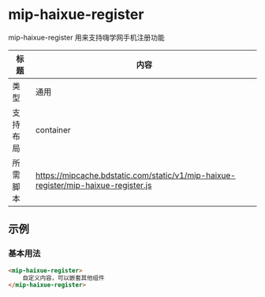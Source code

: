 # mip-haixue-register

mip-haixue-register 用来支持嗨学网手机注册功能

标题|内容
----|----
类型|通用
支持布局|container
所需脚本|https://mipcache.bdstatic.com/static/v1/mip-haixue-register/mip-haixue-register.js


## 示例

### 基本用法
```html
<mip-haixue-register>
    自定义内容，可以嵌套其他组件
</mip-haixue-register>
```



